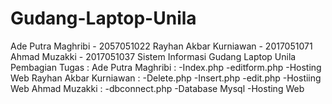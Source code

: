 # Gudang-Laptop-Unila
Ade Putra Maghribi - 2057051022
Rayhan Akbar Kurniawan - 2017051071
Ahmad Muzakki - 2017051037
Sistem Informasi Gudang Laptop Unila
Pembagian Tugas :
Ade Putra Maghribi :
-Index.php
-editform.php
-Hosting Web
Rayhan Akbar Kurniawan :
-Delete.php
-Insert.php
-edit.php
-Hostiing Web
Ahmad Muzakki : 
-dbconnect.php
-Database Mysql
-Hosting Web
